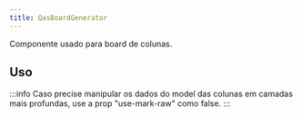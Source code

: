 ```yaml
---
title: QasBoardGenerator
---
```


Componente usado para board de colunas.

<doc-api file="board-generator/QasBoardGenerator" name="QasBoardGenerator" />

## Uso

:::info
Caso precise manipular os dados do model das colunas em camadas mais profundas, use a prop "use-mark-raw" como false.
:::

<doc-example file="QasBoardGenerator/Basic" title="Básico" />
